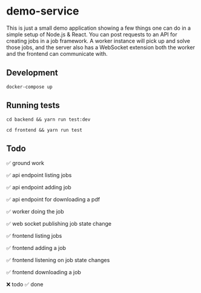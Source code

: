 # demo-service

This is just a small demo application showing a few things one can do in a
simple setup of Node.js & React. You can post requests to an API for creating
jobs in a job framework. A worker instance will pick up and solve those jobs,
and the server also has a WebSocket extension both the worker and the frontend
can communicate with.

## Development

`docker-compose up`

## Running tests
`cd backend && yarn run test:dev`

`cd frontend && yarn run test`

## Todo

✅ ground work

✅ api endpoint listing jobs

✅ api endpoint adding job

✅ api endpoint for downloading a pdf

✅ worker doing the job

✅ web socket publishing job state change

✅ frontend listing jobs

✅ frontend adding a job

✅ frontend listening on job state changes

✅ frontend downloading a job

❌ todo
✅ done
